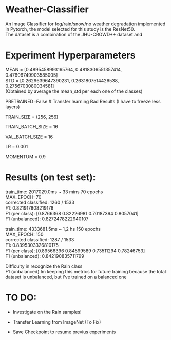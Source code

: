 # Weather-Classifier
An Image Classifier for fog/rain/snow/no weather degradation implemented in Pytorch, the model selected for this study is the ResNet50.     
The dataset is a combination of the JHU-CROWD++ dataset and 

# Experiment Hyperparameters

MEAN = [0.4895458993165764, 0.4818306551357414, 0.47606749903585005]    
STD = [0.2629639647390231, 0.2631807514426538, 0.2756703080034581]     
(Obtained by average the mean_std per each one of the classes)
    
PRETRAINED=False # Transfer learning Bad Results (I have to freeze less layers)     

TRAIN_SIZE = (256, 256)

TRAIN_BATCH_SIZE = 16

VAL_BATCH_SIZE = 16

LR = 0.001

MOMENTUM = 0.9

# Results (on test set):

train_time: 2017029.0ms ~ 33 mins 70 epochs     
MAX_EPOCH: 70   
corrected classified: 1260 / 1533   
F1: 0.821917808219178   
F1 (per class): [0.8766368  0.82226981 0.70187394 0.8057041]    
F1 (unbalanced): 0.8272478222940107     


train_time: 4333681.5ms ~ 1,2 hs 150 epochs      
MAX_EPOCH: 150      
corrected classified: 1287 / 1533       
F1: 0.8395303326810175      
F1 (per class): [0.89566396 0.84599589 0.73511294 0.78246753]       
F1 (unbalanced): 0.842190835711799  

Difficulty in recognize the Rain class      
F1 (unbalanced) Im keeping this metrics for future training because the total dataset is unbalanced, but i've trained on a balanced one



# TO DO:

- Investigate on the Rain samples!

- Transfer Learning from ImageNet (To Fix)

- Save Checkpoint to resume previus experiments
